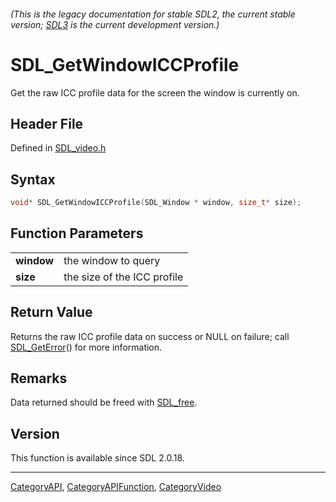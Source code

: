 ###### (This is the legacy documentation for stable SDL2, the current stable version; [SDL3](https://wiki.libsdl.org/SDL3/) is the current development version.)
# SDL_GetWindowICCProfile

Get the raw ICC profile data for the screen the window is currently on.

## Header File

Defined in [SDL_video.h](https://github.com/libsdl-org/SDL/blob/SDL2/include/SDL_video.h)

## Syntax

```c
void* SDL_GetWindowICCProfile(SDL_Window * window, size_t* size);

```

## Function Parameters

|                |                             |
| -------------- | --------------------------- |
| **window**     | the window to query         |
| **size**       | the size of the ICC profile |

## Return Value

Returns the raw ICC profile data on success or NULL on failure; call
[SDL_GetError](SDL_GetError)() for more information.

## Remarks

Data returned should be freed with [SDL_free](SDL_free).

## Version

This function is available since SDL 2.0.18.

----
[CategoryAPI](CategoryAPI), [CategoryAPIFunction](CategoryAPIFunction), [CategoryVideo](CategoryVideo)

